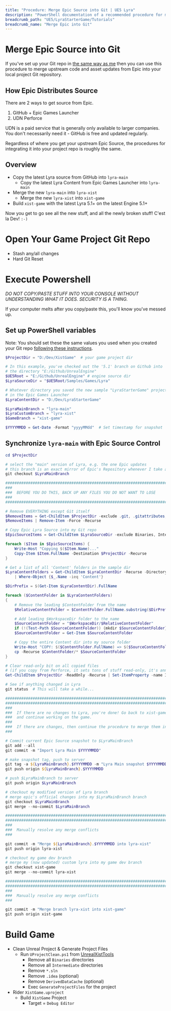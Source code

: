 ```yaml
---
title: "Procedure: Merge Epic Source into Git | UE5 Lyra"
description: "PowerShell documentation of a recommended procedure for merging Epic upstream source code into your Git project repository."
breadcrumb_path: "UE5/LyraStarterGame/Tutorials"
breadcrumb_name: "Merge Epic into Git"
---
```


# Merge Epic Source into Git

If you've set up your Git repo in [the same way as me](/Git/) then you can use
this procedure to merge upstream code and asset updates from Epic
into your local project Git repository.

## How Epic Distributes Source

There are 2 ways to get source from Epic.

1. GitHub + Epic Games Launcher
2. UDN Perforce

UDN is a paid service that is generally only available to larger companies.
You don't necessarily need it - GitHub is free and updated regularly.

Regardless of where you get your upstream Epic Source, the procedures
for integrating it into your project repo is roughly the same.


## Overview

- Copy the latest Lyra source from GitHub into `lyra-main`
  - Copy the latest Lyra Content from Epic Games Launcher into `lyra-main`
- Merge the new `lyra-main` into `lyra-xist`
  - Merge the new `lyra-xist` into `xist-game`
- Build `xist-game` with the latest Lyra 5.1+ on the latest Engine 5.1+

Now you get to go see all the new stuff, and all the newly broken stuff!  C'est la Dev!  `:-)`


# Open Your Game Project Git Repo

- Stash any/all changes
- Hard Git Reset

# Execute Powershell

*DO NOT COPY/PASTE STUFF INTO YOUR CONSOLE WITHOUT UNDERSTANDING WHAT IT DOES. SECURITY IS A THING.*

If your computer melts after you copy/paste this, you'll know you've messed up.

## Set up PowerShell variables

Note: You should set these the same values you used when you created
your Git repo [following these instructions](/UE5/LyraStarterGame/Tutorials/How-to-Create-a-Lyra-Repo).

```powershell
$ProjectDir = "D:/Dev/XistGame"  # your game project dir

# In this example, you've checked out the '5.1' branch on Github into
# the directory "E:/Github/UnrealEngine"
$UE5Root = "E:/Github/UnrealEngine" # engine source dir
$LyraSourceDir = "$UE5Root/Samples/Games/Lyra"

# Whatever directory you saved the new sample "LyraStarterGame" project
# in the Epic Games Launcher
$LyraContentDir = "D:/Dev/LyraStarterGame"

$LyraMainBranch = "lyra-main"
$LyraCustomBranch = "lyra-xist"
$GameBranch = "xist-game"

$YYYYMMDD = Get-Date -Format "yyyyMMdd"  # Set timestamp for snapshot
```

## Synchronize `lyra-main` with Epic Source Control

```powershell
cd $ProjectDir

# select the "main" version of Lyra, e.g. the one Epic updates
# this branch is an exact mirror of Epic's Repository whenever I take a snapshot
git checkout $LyraMainBranch

################################################################################
###
###  BEFORE YOU DO THIS, BACK UP ANY FILES YOU DO NOT WANT TO LOSE
###
################################################################################

# Remove EVERYTHING except Git itself
$RemoveItems = Get-ChildItem $ProjectDir -exclude .git, .gitattributes, .gitignore, .gitmodules
$RemoveItems | Remove-Item -Force -Recurse

# Copy Epic Lyra Source into my Git repo
$EpicSourceItems = Get-ChildItem $LyraSourceDir -exclude Binaries, Intermediate

foreach ($Item in $EpicSourceItems) {
    Write-Host "Copying $($Item.Name)..."
    Copy-Item $Item.FullName -Destination $ProjectDir -Recurse
}

# Get a list of all 'Content' folders in the sample dir
$LyraContentFolders = Get-ChildItem $LyraContentDir -Recurse -Directory `
    | Where-Object {$_.Name -ieq 'Content'}

$DirPrefix = $(Get-Item $LyraContentDir).FullName

foreach ($ContentFolder in $LyraContentFolders)
{
    # Remove the leading $ContentFolder from the name
    $RelativeContentFolder = $ContentFolder.FullName.substring($DirPrefix.length+1)

    # Add leading $WorkspaceDir folder to the name
    $SourceContentFolder = "$WorkspaceDir/$RelativeContentFolder"
    if (!(Test-Path $SourceContentFolder)) {mkdir $SourceContentFolder}
    $SourceContentFolder = Get-Item $SourceContentFolder

    # Copy the entire Content dir into my source folder
    Write-Host "COPY: $($ContentFolder.FullName) => $($SourceContentFolder.FullName)"
    cp -Recurse $ContentFolder/* $SourceContentFolder
}

# Clear read-only bit on all copied files
# (if you copy from Perforce, it sets tons of stuff read-only, it's annoying)
Get-ChildItem $ProjectDir -ReadOnly -Recurse | Set-ItemProperty -name IsReadOnly -value $false

# See if anything changed in Lyra
git status  # This will take a while...

################################################################################
################################################################################
###
###  If there are no changes to Lyra, you're done! Go back to xist-game
###  and continue working on the game.
###
###  If there are changes, then continue the procedure to merge them in:
###

# Commit current Epic Source snapshot to $LyraMainBranch
git add --all
git commit -m "Import Lyra Main $YYYYMMDD"

# make snapshot tag, push to server
git tag -a ${LyraMainBranch}.$YYYYMMDD -m "Lyra Main snapshot $YYYYMMDD"
git push origin ${LyraMainBranch}.$YYYYMMDD

# push $LyraMainBranch to server
git push origin $LyraMainBranch

# checkout my modified version of Lyra branch
# merge epic's official changes into my $LyraMainBranch branch
git checkout $LyraMainBranch
git merge --no-commit $LyraMainBranch

################################################################################
################################################################################
###
###  Manually resolve any merge conflicts
###

git commit -m "Merge ${LyraMainBranch}.$YYYYMMDD into lyra-xist"
git push origin lyra-xist

# checkout my game dev branch
# merge my (now updated) custom lyra into my game dev branch
git checkout xist-game
git merge --no-commit lyra-xist

################################################################################
################################################################################
###
###  Manually resolve any merge conflicts
###

git commit -m "Merge branch lyra-xist into xist-game"
git push origin xist-game
```

# Build Game

- Clean Unreal Project & Generate Project Files
    - Run `UProjectClean.ps1` from [UnrealXistTools](https://github.com/XistGG/UnrealXistTools)
        - Remove all `Binaries` directories
        - Remove all `Intermediate` directories
        - Remove `*.sln`
        - Remove `.idea` (optional)
        - Remove `DerivedDataCache` (optional)
        - Exec `GenerateProjectFiles` for the project
- Rider `XistGame.uproject`
    - Build `XistGame` Project
        - Target = `Debug Editor`
